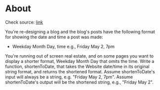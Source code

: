 # About

Check source: [link](https://www.codewars.com/kata/56b0ff16d4aa33e5bb00008e)

You're re-designing a blog and the blog's posts have the following format for showing the date and time a post was made:

- Weekday Month Day, time e.g., Friday May 2, 7pm

You're running out of screen real estate, and on some pages you want to display a shorter format, Weekday Month 
Day that omits the time. Write a function, shortenToDate, that takes the Website date/time in its original string format, and returns the shortened format. Assume shortenToDate's input will always be a string, e.g. "Friday May 2, 7pm". Assume shortenToDate's output will be the shortened string, e.g., "Friday May 2".